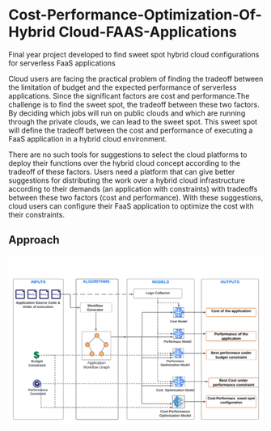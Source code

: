 # Cost-Performance-Optimization-Of-Hybrid Cloud-FAAS-Applications
Final year project developed to find sweet spot hybrid cloud configurations for serverless FaaS applications

Cloud users are facing the practical problem of finding the tradeoff between the  limitation of budget and the expected performance of serverless applications. Since the significant factors are cost and performance.The challenge is to find the sweet spot, the tradeoff between these two factors. By deciding which jobs will run on public clouds and which are running through the private clouds, we can lead to the sweet spot. This sweet spot will define the tradeoff between the cost and performance of executing a FaaS application in a hybrid cloud environment.

There are no such tools for suggestions to select the cloud platforms to deploy their functions over the hybrid cloud concept according to the tradeoff of these factors. Users need a platform that can give better suggestions for distributing the work over a hybrid cloud infrastructure according to their demands (an application with constraints) with tradeoffs between these two factors (cost and performance). With these suggestions, cloud users can configure their FaaS application to optimize the cost with their constraints.

## Approach

![Image](https://github.com/Pirathees-180475H/cost-performance-optimization-hybrid-faas-applications/blob/a69958005afd00c3bfd8a705e2d42dc7d3620883/pic/Approch.png)



